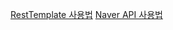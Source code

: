 

<a href="https://zeroco.tistory.com/118">RestTemplate 사용법</a>
<a href="https://zeroco.tistory.com/119">Naver API 사용법</a>
